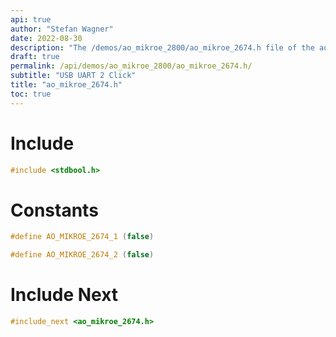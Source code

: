 ```yaml
---
api: true
author: "Stefan Wagner"
date: 2022-08-30
description: "The /demos/ao_mikroe_2800/ao_mikroe_2674.h file of the ao real-time operating system."
draft: true
permalink: /api/demos/ao_mikroe_2800/ao_mikroe_2674.h/
subtitle: "USB UART 2 Click"
title: "ao_mikroe_2674.h"
toc: true
---
```


# Include

```c
#include <stdbool.h>
```

# Constants

```c
#define AO_MIKROE_2674_1 (false)
```

```c
#define AO_MIKROE_2674_2 (false)
```

# Include Next

```c
#include_next <ao_mikroe_2674.h>
```
